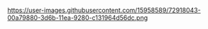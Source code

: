 https://user-images.githubusercontent.com/15958589/72918043-00a79880-3d6b-11ea-9280-c131964d56dc.png
